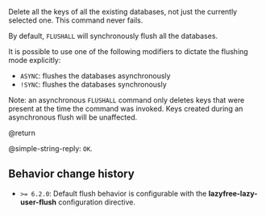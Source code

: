 Delete all the keys of all the existing databases, not just the currently selected one.
This command never fails.

By default, `FLUSHALL` will synchronously flush all the databases.

It is possible to use one of the following modifiers to dictate the flushing mode explicitly:

* `ASYNC`: flushes the databases asynchronously
* `!SYNC`: flushes the databases synchronously

Note: an asynchronous `FLUSHALL` command only deletes keys that were present at the time the command was invoked. Keys created during an asynchronous flush will be unaffected.

@return

@simple-string-reply: `OK`.

## Behavior change history

*   `>= 6.2.0`: Default flush behavior is configurable with the **lazyfree-lazy-user-flush** configuration directive.
